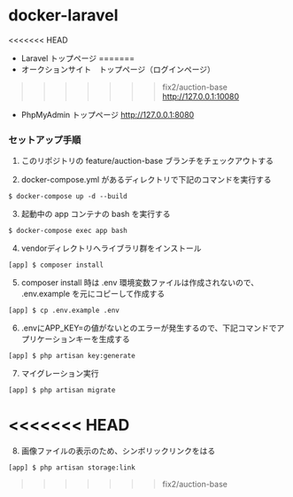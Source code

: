 # docker-laravel

<<<<<<< HEAD
- Laravel トップページ
=======
- オークションサイト　トップページ（ログインページ）
>>>>>>> fix2/auction-base
http://127.0.0.1:10080

- PhpMyAdmin トップページ
http://127.0.0.1:8080

 ### セットアップ手順

1. このリポジトリの feature/auction-base ブランチをチェックアウトする

2. docker-compose.yml があるディレクトリで下記のコマンドを実行する
```
$ docker-compose up -d --build
```

3. 起動中の app コンテナの bash を実行する
```
$ docker-compose exec app bash
```

4. vendorディレクトリへライブラリ群をインストール
```
[app] $ composer install
```

5. composer install 時は .env 環境変数ファイルは作成されないので、 .env.example を元にコピーして作成する
```
[app] $ cp .env.example .env
```

6. .envにAPP_KEY=の値がないとのエラーが発生するので、下記コマンドでアプリケーションキーを生成する
```
[app] $ php artisan key:generate
```

7. マイグレーション実行
```
[app] $ php artisan migrate
```

<<<<<<< HEAD
=======
8. 画像ファイルの表示のため、シンボリックリンクをはる
```
[app] $ php artisan storage:link
```
>>>>>>> fix2/auction-base
